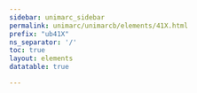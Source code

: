 ```yaml
---
sidebar: unimarc_sidebar
permalink: unimarc/unimarcb/elements/41X.html
prefix: "ub41X"
ns_separator: '/'
toc: true
layout: elements
datatable: true

---
```

